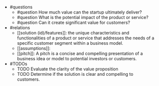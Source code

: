 - #questions
	- #question How much value can the startup ultimately deliver?
	- #question What is the potential impact of the product or service?
	- #question Can it create significant value for customers?
- #relations
	- [[solution (id)/features]]: the unique characteristics and functionalities of a product or service that addresses the needs of a specific customer segment within a business model.
	- [[assumptions]]: 
	- [[pitch]]: A pitch is a concise and compelling presentation of a business idea or model to potential investors or customers.
- #TODOs
	- TODO Evaluate the clarity of the value proposition
	- TODO  Determine if the solution is clear and compelling to customers.











